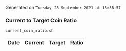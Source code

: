 Generated on `Tuesday 28-September-2021 at 13:58:57`

### Current to Target Coin Ratio
`current_coin_ratio.sh`

Date|Current|Target|Ratio
---|---|---|---
